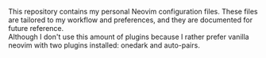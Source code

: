 This repository contains my personal Neovim configuration files. These files are tailored to my workflow and preferences, and they are documented for future reference.<br>
Although I don't use this amount of plugins because I rather prefer vanilla neovim with two plugins installed: onedark and auto-pairs.
